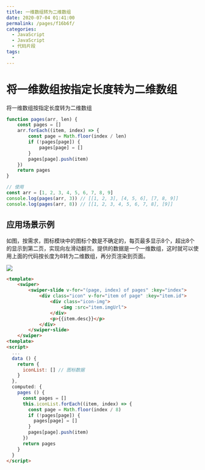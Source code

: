 ```yaml
---
title: 一维数组转为二维数组
date: 2020-07-04 01:41:00
permalink: /pages/f16b6f/
categories: 
  - JavaScript
  - JavaScript
  - 代码片段
tags: 
  - 
---
```


# 将一维数组按指定长度转为二维数组

将一维数组按指定长度转为二维数组

```js
function pages(arr, len) {
    const pages = []
    arr.forEach((item, index) => {
        const page = Math.floor(index / len)
        if (!pages[page]) {
            pages[page] = []
        }
        pages[page].push(item)
    })
    return pages
}

// 使用
const arr = [1, 2, 3, 4, 5, 6, 7, 8, 9]
console.log(pages(arr, 3)) // [[1, 2, 3], [4, 5, 6], [7, 8, 9]]
console.log(pages(arr, 8)) // [[1, 2, 3, 4, 5, 6, 7, 8], [9]]
```

## 应用场景示例

如图，按需求，图标模块中的图标个数是不确定的，每页最多显示8个，超出8个的显示到第二页，实现向左滑动翻页。提供的数据是一个一维数组，这时就可以使用上面的代码按长度为8转为二维数组，再分页渲染到页面。

![](https://cdn.jsdelivr.net/gh/xugaoyi/image_store/blog/20200223142410.jpg)

```html
<template>
    <swiper>
        <swiper-slide v-for="(page, index) of pages" :key="index">
            <div class="icon" v-for="item of page" :key="item.id">
                <div class="icon-img">
                    <img :src="item.imgUrl">
                </div>
                <p>{{item.desc}}</p>
            </div>
        </swiper-slide>
    </swiper>
<template>
<script>
  ...
  data () {
    return {
      iconList: [] // 图标数据
    }
  },
  computed: {
    pages () {
      const pages = []
      this.iconList.forEach((item, index) => {
        const page = Math.floor(index / 8)
        if (!pages[page]) {
          pages[page] = []
        }
        pages[page].push(item)
      })
      return pages
    }
  }
</script>
```

